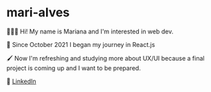 # mari-alves

👩🏼‍💻 Hi! My name is Mariana and I'm interested in web dev.

:rocket: Since October 2021 I began my journey in React.js

:paintbrush: Now I'm refreshing and studying more about UX/UI because a final project is coming up and I want to be prepared.

:briefcase: [LinkedIn](https://www.linkedin.com/in/mariana-alves-a75a94164/)

